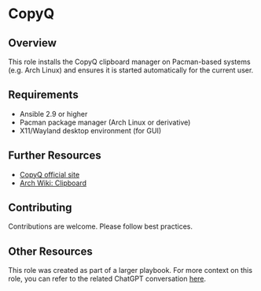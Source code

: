 # CopyQ

## Overview
This role installs the CopyQ clipboard manager on Pacman-based systems (e.g. Arch Linux) and ensures it is started automatically for the current user.

## Requirements
- Ansible 2.9 or higher
- Pacman package manager (Arch Linux or derivative)
- X11/Wayland desktop environment (for GUI)

## Further Resources

- [CopyQ official site](https://hluk.github.io/CopyQ/)
- [Arch Wiki: Clipboard](https://wiki.archlinux.org/title/Clipboard)

## Contributing

Contributions are welcome. Please follow best practices.

## Other Resources

This role was created as part of a larger playbook. For more context on this role, you can refer to the related ChatGPT conversation [here](https://chat.openai.com/share/ae168ca0-5191-4bec-96a0-ffcfabca0024).
